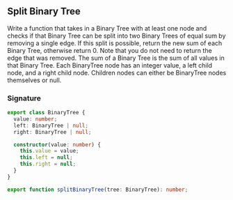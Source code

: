 ## Split Binary Tree

Write a function that takes in a Binary Tree with at least one node and checks if that Binary Tree can be split into two Binary Trees of equal sum by removing a single edge. If this split is possible, return the new sum of each Binary Tree, otherwise return 0. Note that you do not need to return the edge that was removed.
The sum of a Binary Tree is the sum of all values in that Binary Tree.
Each BinaryTree node has an integer value, a left child node, and a right child node. Children nodes can either be BinaryTree nodes themselves or null.

### Signature

```typescript
export class BinaryTree {
  value: number;
  left: BinaryTree | null;
  right: BinaryTree | null;

  constructor(value: number) {
    this.value = value;
    this.left = null;
    this.right = null;
  }
}

export function splitBinaryTree(tree: BinaryTree): number;
```
